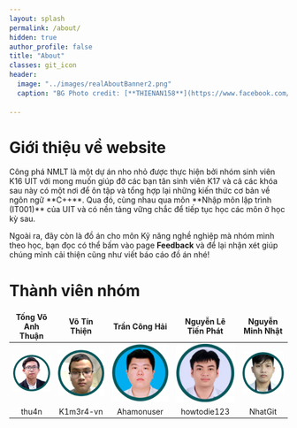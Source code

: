 ```yaml
---
layout: splash
permalink: /about/
hidden: true
author_profile: false
title: "About"
classes: git_icon
header:
  image: "../images/realAboutBanner2.png"
  caption: "BG Photo credit: [**THIENAN158**](https://www.facebook.com/thienan158)"
  
---
```

<style>
td, th {
   border: none!important;
}
</style>
<h1>Giới thiệu về website</h1>
Công phá NMLT là một dự án nho nhỏ được thực hiện bởi nhóm sinh viên K16 UIT với mong muốn giúp đỡ các bạn tân sinh viên K17 và cả các khóa sau này có một nơi để ôn tập và tổng hợp lại những kiến thức cơ bản về ngôn ngữ **C++**. Qua đó, cùng nhau qua môn **Nhập môn lập trình (IT001)** của UIT và có nền tảng vững chắc để tiếp tục học các môn ở học kỳ sau.

Ngoài ra, đây còn là đồ án cho môn Kỹ năng nghề nghiệp mà nhóm mình theo học, bạn đọc có thể bấm vào page **Feedback** và để lại nhận xét giúp chúng mình cải thiện cũng như viết báo cáo đồ án nhé!

<h1>Thành viên nhóm</h1>

|<center>Tống Võ Anh Thuận </center> |<center>Võ Tín Thiện</center>|<center>Trần Công Hải</center>|<center>Nguyễn Lê Tiến Phát</center>|<center>Nguyễn Minh Nhật</center>|
|--------|---------|-------|-------|------|
|![thuan](/images/thuan.png)|![thien](/images/thien.png)|![hai](/images/hai.png)|![phat](/images/phat4.png)|![nhat](/images/nhat.png)|
|<center><a href="https://github.com/thu4n" style="text-decoration:none"><i class="fab fa-github fa-lg"></i> thu4n</a></center>|<center><a href="https://github.com/K1m3r4-vn" style="text-decoration:none"><i class="fab fa-github fa-lg"></i> K1m3r4-vn</a></center>|<center><a href="https://github.com/Ahamonuser" style="text-decoration:none"><i class="fab fa-github fa-lg"></i> Ahamonuser</a></center>|<center><a href="https://github.com/howtodie123" style="text-decoration:none"><i class="fab fa-github fa-lg"></i> howtodie123</a></center>|<center><a href="https://github.com/NhatGit" style="text-decoration:none"><i class="fab fa-github fa-lg"></i> NhatGit</a></center>|

